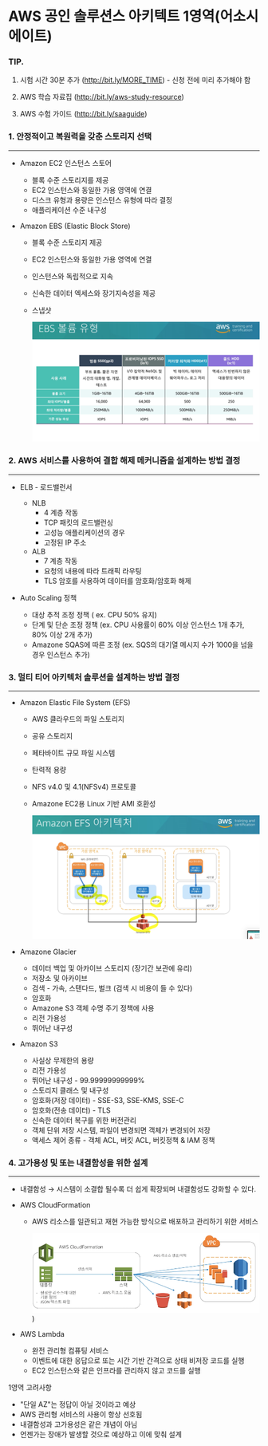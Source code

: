 # AWS 공인 솔루션스 아키텍트 1영역(어소시에이트)

### TIP.

1. 시험 시간 30분 추가 (http://bit.ly/MORE_TIME) - 신청 전에 미리 추가해야 함

2. AWS 학습 자료집 (http://bit.ly/aws-study-resource) 

3. AWS 수험 가이드 (http://bit.ly/saaguide)

### 1. 안정적이고 복원력을 갖춘 스토리지 선택

---

- Amazon EC2 인스턴스 스토어
    - 블록 수준 스토리지를 제공
    - EC2 인스턴스와 동일한 가용 영역에 연결
    - 디스크 유형과 용량은 인스턴스 유형에 따라 결정
    - 애플리케이션 수준 내구성

- Amazon EBS (Elastic Block Store)
    - 블록 수준 스토리지 제공
    - EC2 인스턴스와 동일한 가용 영역에 연결
    - 인스턴스와 독립적으로 지속
    - 신속한 데이터 엑세스와 장기지속성을 제공
    - 스냅샷

        ![](./images/ebs볼륨유형.png)

### 2. AWS 서비스를 사용하여 결합 해제 메커니즘을 설계하는 방법 결정

---

- ELB - 로드밸런서
    - NLB
        - 4 계층 작동
        - TCP 패킷의 로드밸런싱
        - 고성능 애플리케이션의 경우
        - 고정된 IP 주소
    - ALB
        - 7 계층 작동
        - 요청의 내용에 따라 트래픽 라우팅
        - TLS 암호를 사용하여 데이터를 암호화/암호화 해제

- Auto Scaling 정책
    - 대상 추적 조정 정책 
    ( ex. CPU 50% 유지)
    - 단계 및 단순 조정 정책 
    (ex. CPU 사용률이 60% 이상 
    인스턴스 1개 추가, 80% 이상 2개 추가)
    - Amazone SQAS에 따른 조정 
    (ex. SQS의 대기열 메시지 수가 
    1000을 넘을 경우 인스턴스 추가)

### 3. 멀티 티어 아키텍처 솔루션을 설계하는 방법 결정

---

- Amazon Elastic File System (EFS)
    - AWS 클라우드의 파일 스토리지
    - 공유 스토리지
    - 페타바이트 규모 파일 시스템
    - 탄력적 용량
    - NFS v4.0 및 4.1(NFSv4) 프로토콜
    - Amazone EC2용 Linux 기반 AMI 호환성

        ![](./images/efs아키텍처.png)

- Amazone Glacier
    - 데이터 백업 및 아카이브 스토리지 
    (장기간 보관에 유리)
    - 저장소 및 아카이브
    - 검색 - 가속, 스탠다드, 벌크 (검색 시 비용이 들 수 있다)
    - 암호화
    - Amazone S3 객체 수명 주기 정책에 사용
    - 리전 가용성
    - 뛰어난 내구성

- Amazon S3
    - 사실상 무제한의 용량
    - 리전 가용성
    - 뛰어난 내구성 - 99.99999999999%
    - 스토리지 클래스 및 내구성
    - 암호화(저장 데이터) -
     SSE-S3, SSE-KMS, SSE-C
    - 암호화(전송 데이터) - TLS
    - 신속한 데이터 복구를 위한 버전관리
    - 객체 단위 저장 시스템, 
    파일이 변경되면 객체가 변경되어 저장
    - 액세스 제어 종류 - 
    객체 ACL, 버킷 ACL, 버킷정책 & IAM 정책

### 4. 고가용성 및 또는 내결함성을 위한 설계

---

- 내결함성 → 시스템이 소결합 될수록 더 쉽게 확장되며 내결함성도 강화할 수 있다.
- AWS CloudFormation
    - AWS 리소스를 일관되고 재현 가능한 방식으로 배포하고 관리하기 위한 서비스

        ![](./images/cloudForamtion.png))

- AWS Lambda
    - 완전 관리형 컴퓨팅 서비스
    - 이벤트에 대한 응답으로 또는 시간 기반 간격으로 상태 비저장 코드를 실행
    - EC2 인스턴스와 같은 인프라를 관리하지 않고 코드를 실행

1영역 고려사항

- "단일 AZ"는 정답이 아닐 것이라고 예상
- AWS 관리형 서비스의 사용이 항상 선호됨
- 내결함성과 고가용성은 같은 개념이 아님
- 언젠가는 장애가 발생할 것으로 예상하고 이에 맞춰 설계
